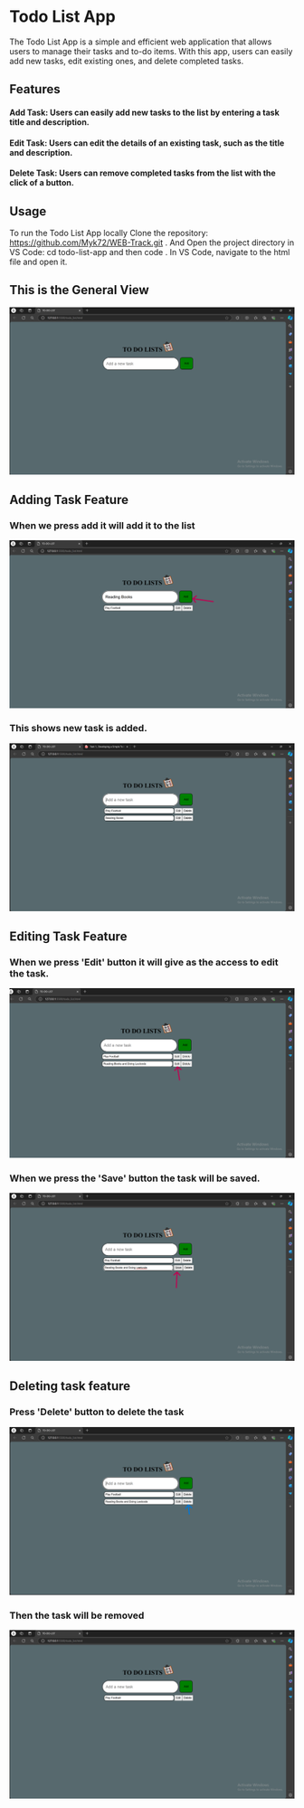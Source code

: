 # Todo List App

The Todo List App is a simple and efficient web application that allows users to manage their tasks and to-do items. With this app, users can easily add new tasks, edit existing ones, and delete completed tasks.

## Features

  #### Add Task: Users can easily add new tasks to the list by entering a task title and description.
  #### Edit Task: Users can edit the details of an existing task, such as the title and description.
  #### Delete Task: Users can remove completed tasks from the list with the click of a button.

## Usage

To run the Todo List App locally Clone the repository: https://github.com/Myk72/WEB-Track.git . And Open the project directory in VS Code: cd todo-list-app and then code . In VS Code, navigate to the html file and open it.


## This is the General View
![alt text](https://github.com/Myk72/WEB-Track/blob/main/Task1/images/Screenshot%202024-08-06%20132323.png)

## Adding Task Feature

### When we press add it will add it to the list
![alt text](https://github.com/Myk72/WEB-Track/blob/main/Task1/images/Screenshot%202024-08-06%20132417.png)

### This shows new task is added.
![alt text](https://github.com/Myk72/WEB-Track/blob/main/Task1/images/Screenshot%202024-08-06%20145430.png)

## Editing Task Feature
### When we press 'Edit' button it will give as the access to edit the task.
![alt text](https://github.com/Myk72/WEB-Track/blob/main/Task1/images/Screenshot%202024-08-06%20132710.png)

### When we press the 'Save' button the task will be saved.
![alt text](https://github.com/Myk72/WEB-Track/blob/main/Task1/images/Screenshot%202024-08-06%20132643.png)

## Deleting task feature

### Press 'Delete' button to delete the task
![alt text](https://github.com/Myk72/WEB-Track/blob/main/Task1/images/Screenshot%202024-08-06%20133130.png)

### Then the task will be removed
![alt text](https://github.com/Myk72/WEB-Track/blob/main/Task1/images/Screenshot%202024-08-06%20132726.png)
